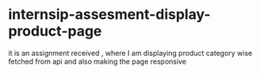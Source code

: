 # internsip-assesment-display-product-page
it is an assignment received , where I am displaying product category wise fetched from  api and also making the page responsive
